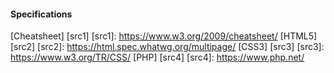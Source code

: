 #### Specifications


[Cheatsheet] [src1]
[src1]: https://www.w3.org/2009/cheatsheet/
[HTML5] [src2]
[src2]: https://html.spec.whatwg.org/multipage/
[CSS3] [src3]
[src3]: https://www.w3.org/TR/CSS/
[PHP] [src4]
[src4]: https://www.php.net/

